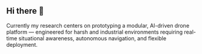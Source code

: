 ## Hi there 👋


Currently my research centers on prototyping a modular, AI-driven drone platform — engineered for harsh and industrial environments requiring real-time situational awareness, autonomous navigation, and flexible deployment.
